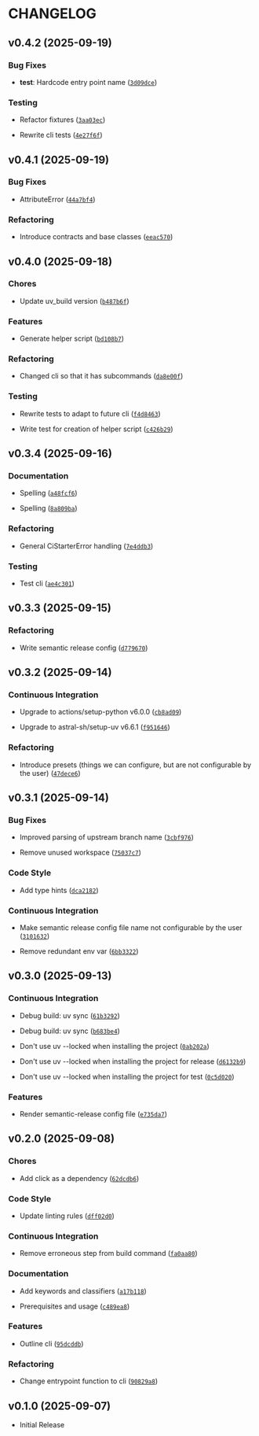 # CHANGELOG

<!-- version list -->

## v0.4.2 (2025-09-19)

### Bug Fixes

- **test**: Hardcode entry point name
  ([`3d09dce`](https://github.com/fleetingbytes/ci-starter/commit/3d09dce94447ede1511aaaba5de11f5581a15c60))

### Testing

- Refactor fixtures
  ([`3aa03ec`](https://github.com/fleetingbytes/ci-starter/commit/3aa03ec83e74ffcfc2cf2c9779d7f8c77cea31b3))

- Rewrite cli tests
  ([`4e27f6f`](https://github.com/fleetingbytes/ci-starter/commit/4e27f6f2ceeac07e517cb05a16cc51b68ae1776b))


## v0.4.1 (2025-09-19)

### Bug Fixes

- AttributeError
  ([`44a7bf4`](https://github.com/fleetingbytes/ci-starter/commit/44a7bf4889597e7def059f5e838932307b374beb))

### Refactoring

- Introduce contracts and base classes
  ([`eeac570`](https://github.com/fleetingbytes/ci-starter/commit/eeac5700412b1c3a08e5793d219587b3e67638e8))


## v0.4.0 (2025-09-18)

### Chores

- Update uv_build version
  ([`b487b6f`](https://github.com/fleetingbytes/ci-starter/commit/b487b6fffd2097f62313741ce38cc8b286a7f030))

### Features

- Generate helper script
  ([`bd108b7`](https://github.com/fleetingbytes/ci-starter/commit/bd108b75af33d78039b4eab43bb2c5b9d4e392c1))

### Refactoring

- Changed cli so that it has subcommands
  ([`da8e00f`](https://github.com/fleetingbytes/ci-starter/commit/da8e00ffea76982a5eb9ae8b70d893554610e71b))

### Testing

- Rewrite tests to adapt to future cli
  ([`f4d8463`](https://github.com/fleetingbytes/ci-starter/commit/f4d8463bc5123130c9a8a5dbb51256e329a7c15c))

- Write test for creation of helper script
  ([`c426b29`](https://github.com/fleetingbytes/ci-starter/commit/c426b298cbdc82ea368364119c8cc91935f3fcf3))


## v0.3.4 (2025-09-16)

### Documentation

- Spelling
  ([`a48fcf6`](https://github.com/fleetingbytes/ci-starter/commit/a48fcf697faccf2e0146c6760f9a84b61a3d3a95))

- Spelling
  ([`8a809ba`](https://github.com/fleetingbytes/ci-starter/commit/8a809babb14b310a84faf23f971172aa326eb50d))

### Refactoring

- General CiStarterError handling
  ([`7e4ddb3`](https://github.com/fleetingbytes/ci-starter/commit/7e4ddb32154dd1b1158f57c0dae5f83a95605d6b))

### Testing

- Test cli
  ([`ae4c301`](https://github.com/fleetingbytes/ci-starter/commit/ae4c301b9c3b53d54ad87f426acb0ddae3c5c9dc))


## v0.3.3 (2025-09-15)

### Refactoring

- Write semantic release config
  ([`d779670`](https://github.com/fleetingbytes/ci-starter/commit/d779670ee6755c82c7236c8a428f1ca673f590bc))


## v0.3.2 (2025-09-14)

### Continuous Integration

- Upgrade to actions/setup-python v6.0.0
  ([`cb8ad09`](https://github.com/fleetingbytes/ci-starter/commit/cb8ad09d56a8a03999b5fe62da46837c7e98ebbc))

- Upgrade to astral-sh/setup-uv v6.6.1
  ([`f951646`](https://github.com/fleetingbytes/ci-starter/commit/f951646e67c9dcbf664d11982f6132785d5c49a4))

### Refactoring

- Introduce presets (things we can configure, but are not configurable by the user)
  ([`47dece6`](https://github.com/fleetingbytes/ci-starter/commit/47dece64422145a30b29bb564bdafac93c1b9f82))


## v0.3.1 (2025-09-14)

### Bug Fixes

- Improved parsing of upstream branch name
  ([`3cbf976`](https://github.com/fleetingbytes/ci-starter/commit/3cbf9764d534e15415eefbaee96e7b62bae39509))

- Remove unused workspace
  ([`75037c7`](https://github.com/fleetingbytes/ci-starter/commit/75037c795bde0bcce926872225d714fd5d6a8734))

### Code Style

- Add type hints
  ([`dca2182`](https://github.com/fleetingbytes/ci-starter/commit/dca218261f73fa2691c3be5af9fb619d793f4f55))

### Continuous Integration

- Make semantic release config file name not configurable by the user
  ([`3101632`](https://github.com/fleetingbytes/ci-starter/commit/31016326c26b1b0cd3b7359e0454c485b9f11d60))

- Remove redundant env var
  ([`6bb3322`](https://github.com/fleetingbytes/ci-starter/commit/6bb3322210a28d1b130eb890ed0d75c4dce2ec90))


## v0.3.0 (2025-09-13)

### Continuous Integration

- Debug build: uv sync
  ([`61b3292`](https://github.com/fleetingbytes/ci-starter/commit/61b32926a1e548dcc1e600466efe9f857371bc9e))

- Debug build: uv sync
  ([`b683be4`](https://github.com/fleetingbytes/ci-starter/commit/b683be4604df9f49c41f77af8c2ce6621394b0f6))

- Don't use uv --locked when installing the project
  ([`0ab202a`](https://github.com/fleetingbytes/ci-starter/commit/0ab202a1dda93c6a3115124c3f25b3e6256423ce))

- Don't use uv --locked when installing the project for release
  ([`d6132b9`](https://github.com/fleetingbytes/ci-starter/commit/d6132b94201f7f1a3c4fb15661403acaecbc3e48))

- Don't use uv --locked when installing the project for test
  ([`0c5d020`](https://github.com/fleetingbytes/ci-starter/commit/0c5d0200dbac733a791b29b99485bbd2a4e736d6))

### Features

- Render semantic-release config file
  ([`e735da7`](https://github.com/fleetingbytes/ci-starter/commit/e735da759a1f64414cc63750d3579d33b2bb2543))


## v0.2.0 (2025-09-08)

### Chores

- Add click as a dependency
  ([`62dcdb6`](https://github.com/fleetingbytes/ci-starter/commit/62dcdb6f93c7144dcc18abf1864d0464cf6ed2f2))

### Code Style

- Update linting rules
  ([`dff02d0`](https://github.com/fleetingbytes/ci-starter/commit/dff02d0aeb58341939c676fc9a828bf44dd6421a))

### Continuous Integration

- Remove erroneous step from build command
  ([`fa0aa80`](https://github.com/fleetingbytes/ci-starter/commit/fa0aa806d2412ed41b7f12325db47973f05204db))

### Documentation

- Add keywords and classifiers
  ([`a17b118`](https://github.com/fleetingbytes/ci-starter/commit/a17b118b98ab2a0fbd15908b0614286bd9d8e5a6))

- Prerequisites and usage
  ([`c489ea8`](https://github.com/fleetingbytes/ci-starter/commit/c489ea836c091842545367193fc20cdd3b45a88c))

### Features

- Outline cli
  ([`95dcddb`](https://github.com/fleetingbytes/ci-starter/commit/95dcddb8966ab299cbf3821c745af79664f043ba))

### Refactoring

- Change entrypoint function to cli
  ([`90829a8`](https://github.com/fleetingbytes/ci-starter/commit/90829a8e8f3865691bf0cc2e6e186ca1f5b394f2))


## v0.1.0 (2025-09-07)

- Initial Release
